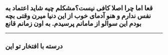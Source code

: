 قعا 
اما چرا اصلا کافی نیست؟مشکلم چیه
شاید اعتماد به نفس ندارم و هنو
آدمای خوب از این دنیا میرن وقتی بچه بودم این سوالو از مامانم پرسیدم.
به
اون زمانم قانع
---
---
درسته با افتخار تو این 
---
